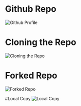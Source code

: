 # Github Repo
![Github Profile](https://user-images.githubusercontent.com/49791498/89209287-e837f680-d5b5-11ea-8592-1ee8f6d31b66.png)


# Cloning the Repo
![Cloning the Repo](https://user-images.githubusercontent.com/49791498/89209313-f423b880-d5b5-11ea-9cc0-a83b31f26c0b.png)

# Forked Repo
![Forked Repo](https://user-images.githubusercontent.com/49791498/89209667-a6f41680-d5b6-11ea-89aa-6d233ef94c27.png)

#Local Copy
![Local Copy](https://user-images.githubusercontent.com/49791498/89209739-cd19b680-d5b6-11ea-94b3-9f046f6f2ef8.png)

